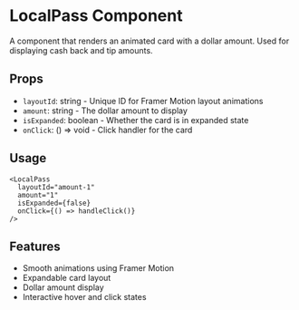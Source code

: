 # LocalPass Component

A component that renders an animated card with a dollar amount. Used for displaying cash back and tip amounts.

## Props

- `layoutId`: string - Unique ID for Framer Motion layout animations
- `amount`: string - The dollar amount to display
- `isExpanded`: boolean - Whether the card is in expanded state
- `onClick`: () => void - Click handler for the card

## Usage

```tsx
<LocalPass
  layoutId="amount-1"
  amount="1"
  isExpanded={false}
  onClick={() => handleClick()}
/>
```

## Features

- Smooth animations using Framer Motion
- Expandable card layout
- Dollar amount display
- Interactive hover and click states 